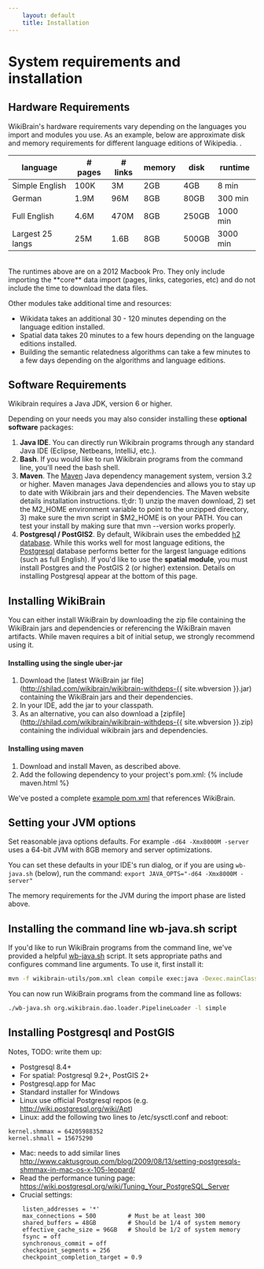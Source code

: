 ```yaml
---
    layout: default
    title: Installation
---
```


# System requirements and installation 

## Hardware Requirements

WikiBrain's hardware requirements vary depending on the languages you import and modules you use.
As an example, below are approximate disk and memory requirements for different language editions of Wikipedia.
. 

| language         | # pages | # links | memory | disk  | runtime  |
|------------------|---------|---------|--------|-------|----------|
| Simple English   | 100K    | 3M      | 2GB    | 4GB   | 8 min    |
| German           | 1.9M    | 96M     | 8GB    | 80GB  | 300 min  |
| Full English     | 4.6M    | 470M    | 8GB   | 250GB | 1000 min |
| Largest 25 langs | 25M     | 1.6B    | 8GB   | 500GB | 3000 min |

<br/>
The runtimes above are on a 2012 Macbook Pro.
They only include importing the **core** data import (pages, links, categories, etc) and do not include the time to download the data files.  

Other modules take additional time and resources:

 * Wikidata takes an additional 30 - 120 minutes depending on the language edition installed.
 * Spatial data takes 20 minutes to a few hours depending on the language editions installed.
 * Building the semantic relatedness algorithms can take a few minutes to a few days depending on the algorithms and language editions. 

## Software Requirements

Wikibrain requires a Java JDK, version 6 or higher. 

Depending on your needs you may also consider installing these **optional software** packages:

1. **Java IDE**. You can directly run Wikibrain programs through any standard Java IDE (Eclipse, Netbeans, IntelliJ, etc.).
3. **Bash**. If you would like to run Wikibrain programs from the command line, you'll need the bash shell.
2. **Maven**. The [Maven](http://maven.apache.org/) Java dependency management system, version 3.2 or higher. 
Maven manages Java dependencies and allows you to stay up to date with Wikibrain jars and their dependencies.
The Maven website details installation instructions.
tl;dr: 1) unzip the maven download, 2) set the M2_HOME environment variable to point to the unzipped directory, 3) make sure the mvn script in $M2_HOME is on your PATH. You can test your install by making sure that mvn --version works properly.
4. **Postgresql / PostGIS2**. By default, Wikibrain uses the embedded [h2 database](http://www.h2database.com/). 
While this works well for most language editions, the [Postgresql](http://www.postgresql.org/) database performs better for the largest language editions (such as full English).
If you'd like to use the **spatial module**, you must install Postgres and the PostGIS 2 (or higher) extension. Details on installing Postgresql appear at the bottom of this page.    


## Installing WikiBrain

You can either install WikiBrain by downloading the zip file containing the WikiBrain jars and dependencies or referencing the WikiBrain maven artifacts.
 While maven requires a bit of initial setup, we strongly recommend using it.
  
#### Installing using the single uber-jar
 
1. Download the [latest WikiBrain jar file](http://shilad.com/wikibrain/wikibrain-withdeps-{{ site.wbversion }}.jar) containing the WikiBrain jars and their dependencies.
2. In your IDE, add the jar to your classpath.
3. As an alternative, you can also download a [zipfile](http://shilad.com/wikibrain/wikibrain-withdeps-{{ site.wbversion }}.zip) containing the individual wikibrain jars and dependencies.
  
#### Installing using maven

1. Download and install Maven, as described above.
2. Add the following dependency to your project's pom.xml:
{% include maven.html %}

We've posted a complete [example pom.xml](https://gist.github.com/shilad/958ec6f2cab01b34efe9) that references WikiBrain.

## Setting your JVM options

Set reasonable java options defaults. 
For example `-d64 -Xmx8000M -server` uses a 64-bit JVM with 8GB memory and server optimizations. 

You can set these defaults in your IDE's run dialog, or if you are using `wb-java.sh` (below), run the command: `export JAVA_OPTS="-d64 -Xmx8000M -server"`

The memory requirements for the JVM during the import phase are listed above.

## Installing the command line wb-java.sh script

If you'd like to run WikiBrain programs from the command line, we've provided a helpful [wb-java.sh](https://github.com/shilad/wikibrain/blob/master/wikibrain-utils/src/main/resources/wb-java.sh) script.
It sets appropriate paths and configures command line arguments.
To use it, first install it:

```bash
mvn -f wikibrain-utils/pom.xml clean compile exec:java -Dexec.mainClass=org.wikibrain.utils.ResourceInstaller
```

You can now run WikiBrain programs from the command line as follows:

```bash
./wb-java.sh org.wikibrain.dao.loader.PipelineLoader -l simple
```

## Installing Postgresql and PostGIS
 
Notes, TODO: write them up:

 * Postgresql 8.4+
 * For spatial: Postgresql 9.2+, PostGIS 2+
 * Postgresql.app for Mac
 * Standard installer for Windows
 * Linux use official Postgresql repos (e.g. http://wiki.postgresql.org/wiki/Apt)
 * Linux: add the following two lines to /etc/sysctl.conf and reboot:
```
kernel.shmmax = 64205988352
kernel.shmall = 15675290
```
 * Mac: needs to add similar lines http://www.caktusgroup.com/blog/2009/08/13/setting-postgresqls-shmmax-in-mac-os-x-105-leopard/
 * Read the performance tuning page: https://wiki.postgresql.org/wiki/Tuning_Your_PostgreSQL_Server
 * Crucial settings:

```
    listen_addresses = '*'
    max_connections = 500         # Must be at least 300
    shared_buffers = 48GB         # Should be 1/4 of system memory
    effective_cache_size = 96GB   # Should be 1/2 of system memory
    fsync = off                 
    synchronous_commit = off    
    checkpoint_segments = 256
    checkpoint_completion_target = 0.9


```

